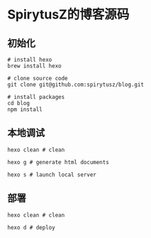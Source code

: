 
# SpirytusZ的博客源码

## 初始化

```shell
# install hexo
brew install hexo

# clone source code
git clone git@github.com:spirytusz/blog.git

# install packages
cd blog
npm install
```

## 本地调试

```shell
hexo clean # clean

hexo g # generate html documents

hexo s # launch local server
```

## 部署

```shell
hexo clean # clean

hexo d # deploy
```